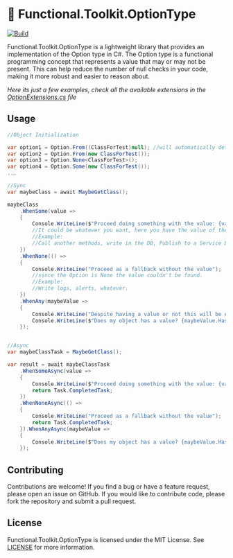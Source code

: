 # 🚀 Functional.Toolkit.OptionType

[![Build](https://github.com/ricardotondello/Functional.Toolkit.OptionType/actions/workflows/dotnet.yml/badge.svg?branch=main)](https://github.com/ricardotondello/Functional.Toolkit.OptionType/actions/workflows/dotnet.yml)

Functional.Toolkit.OptionType is a lightweight library that provides an implementation of the Option type in C#.
The Option type is a functional programming concept that represents a value that may or may not be present. 
This can help reduce the number of null checks in your code, making it more robust and easier to reason about.

_Here its just a few examples, check all the available extensions in the [OptionExtensions.cs](https://github.com/ricardotondello/Functional.Toolkit.OptionType/blob/main/src/Functional.Toolkit.OptionType/OptionExtensions.cs) file_

## Usage

```csharp
//Object Initialization

var option1 = Option.From((ClassForTest)null); //will automatically determine if its None or Some based on the generic type
var option2 = Option.From(new ClassForTest());
var option3 = Option.None<ClassForTest>();
var option4 = Option.Some(new ClassForTest());
...

//Sync
var maybeClass = await MaybeGetClass();

maybeClass
    .WhenSome(value =>
    {
        Console.WriteLine($"Proceed doing something with the value: {value.Name}");
        //It could be whatever you want, here you have the value of the type of the Option
        //Example:
        //Call another methods, write in the DB, Publish to a Service Bus, infinity...
    })
    .WhenNone(() =>
    {
        Console.WriteLine("Proceed as a fallback without the value");
        //since the Option is None the value couldn't be found.
        //Example:
        //Write logs, alerts, whatever.
    })
    .WhenAny(maybeValue =>
    {
        Console.WriteLine("Despite having a value or not this will be execute and you can decide what to do.");
        Console.WriteLine($"Does my object has a value? {maybeValue.HasValue}");
    });


//Async
var maybeClassTask = MaybeGetClass();

var result = await maybeClassTask
    .WhenSomeAsync(value => 
    { 
        Console.WriteLine($"Proceed doing something with the value: {value.Name}");
        return Task.CompletedTask;
    })
    .WhenNoneAsync(() =>
    {
        Console.WriteLine("Proceed as a fallback without the value");
        return Task.CompletedTask;
    }).WhenAnyAsync(maybeValue =>
    {
        Console.WriteLine($"Does my object has a value? {maybeValue.HasValue}");
    });
```

## Contributing

Contributions are welcome! If you find a bug or have a feature request, please open an issue on GitHub.
If you would like to contribute code, please fork the repository and submit a pull request.

## License

Functional.Toolkit.OptionType is licensed under the MIT License. 
See [LICENSE](https://github.com/ricardotondello/Functional.Toolkit.OptionType/blob/main/LICENSE) for more information.